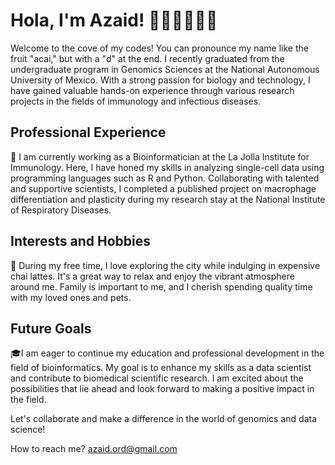 # Hola, I'm Azaid! 👩🏽‍🔬🧑🏽‍🔬

Welcome to the cove of my codes! You can pronounce my name like the fruit "acai," but with a "d" at the end. I recently graduated from the undergraduate program in Genomics Sciences at the National Autonomous University of Mexico. With a strong passion for biology and technology, I have gained valuable hands-on experience through various research projects in the fields of immunology and infectious diseases.

## Professional Experience

🔬 I am currently working as a Bioinformatician at the La Jolla Institute for Immunology. Here, I have honed my skills in analyzing single-cell data using programming languages such as R and Python. Collaborating with talented and supportive scientists, I completed a published project on macrophage differentiation and plasticity during my research stay at the National Institute of Respiratory Diseases.

## Interests and Hobbies

🌆 During my free time, I love exploring the city while indulging in expensive chai lattes. It's a great way to relax and enjoy the vibrant atmosphere around me. Family is important to me, and I cherish spending quality time with my loved ones and pets.

## Future Goals

🎓I am eager to continue my education and professional development in the field of bioinformatics. My goal is to enhance my skills as a data scientist and contribute to biomedical scientific research. I am excited about the possibilities that lie ahead and look forward to making a positive impact in the field.

Let's collaborate and make a difference in the world of genomics and data science!

How to reach me? [azaid.ord@gmail.com](mailto:azaid.ord@gmail.com)




